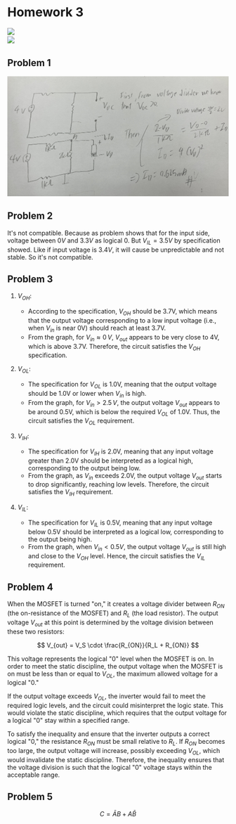 # Homework 3
![](https://img.shields.io/badge/Name-林昕鋭-blue?logo=arduino)  
![](https://img.shields.io/badge/ID-41047035S-blue?logo=arduino)

## Problem 1
![p1](./assets/p1.jpg)

## Problem 2
It's not compatible. Because as problem shows  that for the input side, voltage between $0V$ and $3.3V$ as logical 0. But $V_{IL} = 3.5 V$ by specification showed. Like if input voltage is $3.4V$, it will cause be unpredictable and not stable. So it's not compatible.

## Problem 3
1. $V_{OH}$:
   - According to the specification, $V_{OH}$ should be 3.7V, which means that the output voltage corresponding to a low input voltage (i.e., when $V_{in}$ is near 0V) should reach at least 3.7V.
   - From the graph, for $V_{in} \approx 0 \, V$, $V_{out}$ appears to be very close to 4V, which is above 3.7V. Therefore, the circuit satisfies the $V_{OH}$ specification.

2. $V_{OL}$:
   - The specification for $V_{OL}$ is 1.0V, meaning that the output voltage should be 1.0V or lower when $V_{in}$ is high.
   - From the graph, for $V_{in} > 2.5 \, V$, the output voltage $V_{out}$ appears to be around 0.5V, which is below the required $V_{OL}$ of 1.0V. Thus, the circuit satisfies the $V_{OL}$ requirement.

3. $V_{IH}$:
   - The specification for $V_{IH}$ is 2.0V, meaning that any input voltage greater than 2.0V should be interpreted as a logical high, corresponding to the output being low.
   - From the graph, as $V_{in}$ exceeds 2.0V, the output voltage $V_{out}$ starts to drop significantly, reaching low levels. Therefore, the circuit satisfies the $V_{IH}$ requirement.

4. $V_{IL}$:
   - The specification for $V_{IL}$ is 0.5V, meaning that any input voltage below 0.5V should be interpreted as a logical low, corresponding to the output being high.
   - From the graph, when $V_{in} < 0.5V$, the output voltage $V_{out}$ is still high and close to the $V_{OH}$ level. Hence, the circuit satisfies the $V_{IL}$ requirement.

## Problem 4
When the MOSFET is turned "on," it creates a voltage divider between $R_{ON}$ (the on-resistance of the MOSFET) and $R_L$ (the load resistor). The output voltage $V_{out}$ at this point is determined by the voltage division between these two resistors:

$$
V_{out} = V_S \cdot \frac{R_{ON}}{R_L + R_{ON}}
$$

This voltage represents the logical "0" level when the MOSFET is on. In order to meet the static discipline, the output voltage when the MOSFET is on must be less than or equal to $V_{OL}$, the maximum allowed voltage for a logical "0."

If the output voltage exceeds $V_{OL}$, the inverter would fail to meet the required logic levels, and the circuit could misinterpret the logic state. This would violate the static discipline, which requires that the output voltage for a logical "0" stay within a specified range.

To satisfy the inequality and ensure that the inverter outputs a correct logical "0," the resistance $R_{ON}$ must be small relative to $R_L$. If $R_{ON}$ becomes too large, the output voltage will increase, possibly exceeding $V_{OL}$, which would invalidate the static discipline. Therefore, the inequality ensures that the voltage division is such that the logical "0" voltage stays within the acceptable range.

## Problem 5
```math
C = \bar{A}B + A\bar{B}
```
